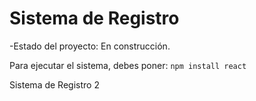 <h1> Sistema de Registro </h1>

-Estado del proyecto: En construcción.

Para ejecutar el sistema, debes poner:
```npm install react```

Sistema de Registro 2
